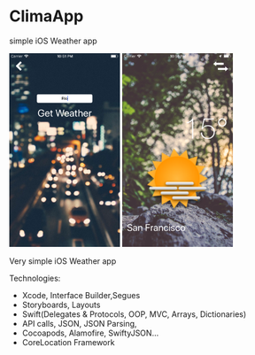 # ClimaApp
simple iOS Weather app

<img src="screenshot.png" width="200" height="350"> <img src="screenshot2.png" width="200" height="350">


Very simple iOS Weather app 

Technologies: 
  * Xcode, Interface Builder,Segues
  * Storyboards, Layouts
  * Swift(Delegates & Protocols, OOP, MVC, Arrays, Dictionaries)
  * API calls, JSON, JSON Parsing, 
  * Cocoapods, Alamofire, SwiftyJSON...
  * CoreLocation Framework
  
